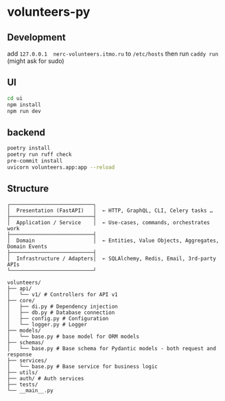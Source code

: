 # volunteers-py

## Development

add `127.0.0.1	nerc-volunteers.itmo.ru` to `/etc/hosts`
then run `caddy run` (might ask for sudo)

## UI

```bash
cd ui
npm install
npm run dev
```

## backend

```bash
poetry install
poetry run ruff check
pre-commit install
uvicorn volunteers.app:app --reload
```

## Structure
```
┌───────────────────────────┐
│  Presentation (FastAPI)   │  ← HTTP, GraphQL, CLI, Celery tasks …
├───────────────────────────┤
│  Application / Service    │  ← Use-cases, commands, orchestrates work
├───────────────────────────┤
│  Domain                   │  ← Entities, Value Objects, Aggregates, Domain Events
├───────────────────────────┤
│  Infrastructure / Adapters│  ← SQLAlchemy, Redis, Email, 3rd-party APIs
└───────────────────────────┘
```

```
volunteers/
├── api/
│   └── v1/ # Controllers for API v1
├── core/
│   ├── di.py # Dependency injection
│   ├── db.py # Database connection
│   ├── config.py # Configuration
│   └── logger.py # Logger
├── models/
│   └── base.py # base model for ORM models
├── schemas/
│   └── base.py # Base schema for Pydantic models - both request and response
├── services/
│   └── base.py # Base service for business logic
├── utils/
├── auth/ # Auth services
├── tests/
└── __main__.py

```
